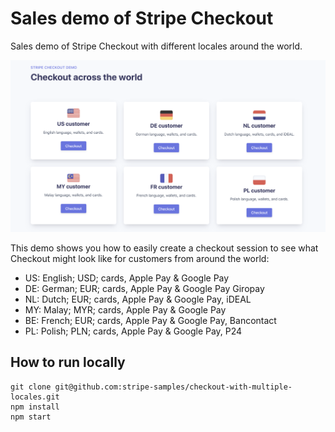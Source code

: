 # Sales demo of Stripe Checkout

Sales demo of Stripe Checkout with different locales around the world. 

![Checkout across the world](checkout_accross_the_world.png)

This demo shows you how to easily create a checkout session to see what Checkout might look like for customers from around the world:

- US: English; USD; cards, Apple Pay & Google Pay
- DE: German; EUR; cards, Apple Pay & Google Pay Giropay
- NL: Dutch; EUR; cards, Apple Pay & Google Pay, iDEAL
- MY: Malay; MYR; cards, Apple Pay & Google Pay 
- BE: French; EUR; cards, Apple Pay & Google Pay, Bancontact
- PL: Polish; PLN; cards, Apple Pay & Google Pay, P24

## How to run locally

```
git clone git@github.com:stripe-samples/checkout-with-multiple-locales.git
npm install
npm start
```
